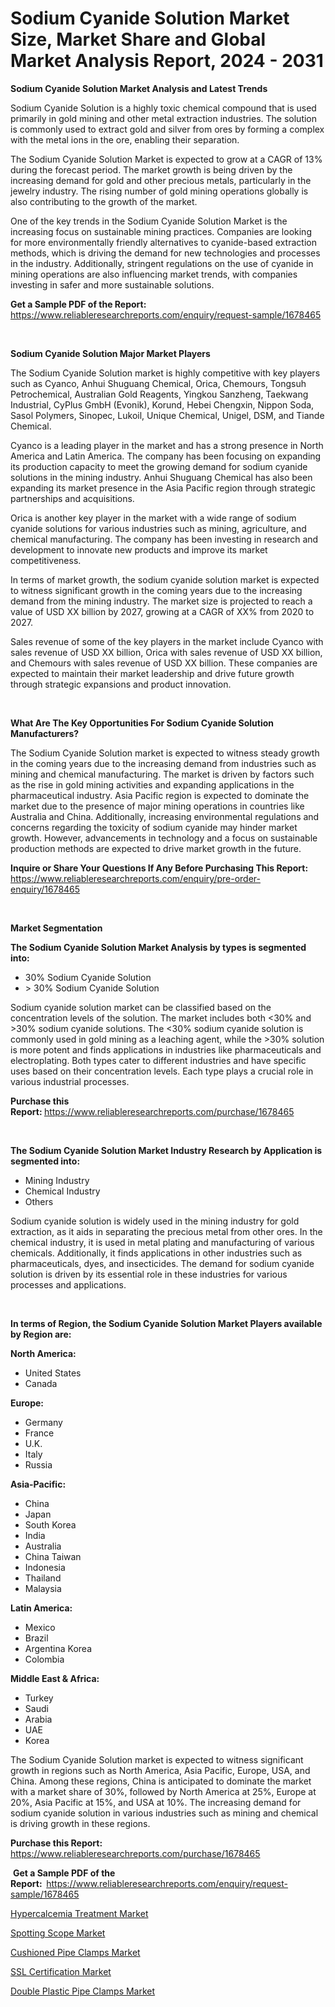 <p><h1>Sodium Cyanide Solution Market Size, Market Share and Global Market Analysis Report, 2024 - 2031</h1></p><p><strong>Sodium Cyanide Solution Market Analysis and Latest Trends</strong></p>
<p><p>Sodium Cyanide Solution is a highly toxic chemical compound that is used primarily in gold mining and other metal extraction industries. The solution is commonly used to extract gold and silver from ores by forming a complex with the metal ions in the ore, enabling their separation. </p><p>The Sodium Cyanide Solution Market is expected to grow at a CAGR of 13% during the forecast period. The market growth is being driven by the increasing demand for gold and other precious metals, particularly in the jewelry industry. The rising number of gold mining operations globally is also contributing to the growth of the market. </p><p>One of the key trends in the Sodium Cyanide Solution Market is the increasing focus on sustainable mining practices. Companies are looking for more environmentally friendly alternatives to cyanide-based extraction methods, which is driving the demand for new technologies and processes in the industry. Additionally, stringent regulations on the use of cyanide in mining operations are also influencing market trends, with companies investing in safer and more sustainable solutions.</p></p>
<p><strong>Get a Sample PDF of the Report:&nbsp;</strong> <a href="https://www.reliableresearchreports.com/enquiry/request-sample/1678465">https://www.reliableresearchreports.com/enquiry/request-sample/1678465</a></p>
<p>&nbsp;</p>
<p><strong>Sodium Cyanide Solution Major Market Players</strong></p>
<p><p>The Sodium Cyanide Solution market is highly competitive with key players such as Cyanco, Anhui Shuguang Chemical, Orica, Chemours, Tongsuh Petrochemical, Australian Gold Reagents, Yingkou Sanzheng, Taekwang Industrial, CyPlus GmbH (Evonik), Korund, Hebei Chengxin, Nippon Soda, Sasol Polymers, Sinopec, Lukoil, Unique Chemical, Unigel, DSM, and Tiande Chemical.</p><p>Cyanco is a leading player in the market and has a strong presence in North America and Latin America. The company has been focusing on expanding its production capacity to meet the growing demand for sodium cyanide solutions in the mining industry. Anhui Shuguang Chemical has also been expanding its market presence in the Asia Pacific region through strategic partnerships and acquisitions.</p><p>Orica is another key player in the market with a wide range of sodium cyanide solutions for various industries such as mining, agriculture, and chemical manufacturing. The company has been investing in research and development to innovate new products and improve its market competitiveness.</p><p>In terms of market growth, the sodium cyanide solution market is expected to witness significant growth in the coming years due to the increasing demand from the mining industry. The market size is projected to reach a value of USD XX billion by 2027, growing at a CAGR of XX% from 2020 to 2027.</p><p>Sales revenue of some of the key players in the market include Cyanco with sales revenue of USD XX billion, Orica with sales revenue of USD XX billion, and Chemours with sales revenue of USD XX billion. These companies are expected to maintain their market leadership and drive future growth through strategic expansions and product innovation.</p></p>
<p>&nbsp;</p>
<p><strong>What Are The Key Opportunities For Sodium Cyanide Solution Manufacturers?</strong></p>
<p><p>The Sodium Cyanide Solution market is expected to witness steady growth in the coming years due to the increasing demand from industries such as mining and chemical manufacturing. The market is driven by factors such as the rise in gold mining activities and expanding applications in the pharmaceutical industry. Asia Pacific region is expected to dominate the market due to the presence of major mining operations in countries like Australia and China. Additionally, increasing environmental regulations and concerns regarding the toxicity of sodium cyanide may hinder market growth. However, advancements in technology and a focus on sustainable production methods are expected to drive market growth in the future.</p></p>
<p><strong>Inquire or Share Your Questions If Any Before Purchasing This Report:</strong> <a href="https://www.reliableresearchreports.com/enquiry/pre-order-enquiry/1678465">https://www.reliableresearchreports.com/enquiry/pre-order-enquiry/1678465</a></p>
<p>&nbsp;</p>
<p><strong>Market Segmentation</strong></p>
<p><strong>The Sodium Cyanide Solution Market Analysis by types is segmented into:</strong></p>
<p><ul><li>30% Sodium Cyanide Solution</li><li>> 30% Sodium Cyanide Solution</li></ul></p>
<p><p>Sodium cyanide solution market can be classified based on the concentration levels of the solution. The market includes both <30% and >30% sodium cyanide solutions. The <30% sodium cyanide solution is commonly used in gold mining as a leaching agent, while the >30% solution is more potent and finds applications in industries like pharmaceuticals and electroplating. Both types cater to different industries and have specific uses based on their concentration levels. Each type plays a crucial role in various industrial processes.</p></p>
<p><strong>Purchase this Report:&nbsp;</strong><a href="https://www.reliableresearchreports.com/purchase/1678465">https://www.reliableresearchreports.com/purchase/1678465</a></p>
<p>&nbsp;</p>
<p><strong>The Sodium Cyanide Solution Market Industry Research by Application is segmented into:</strong></p>
<p><ul><li>Mining Industry</li><li>Chemical Industry</li><li>Others</li></ul></p>
<p><p>Sodium cyanide solution is widely used in the mining industry for gold extraction, as it aids in separating the precious metal from other ores. In the chemical industry, it is used in metal plating and manufacturing of various chemicals. Additionally, it finds applications in other industries such as pharmaceuticals, dyes, and insecticides. The demand for sodium cyanide solution is driven by its essential role in these industries for various processes and applications.</p></p>
<p>&nbsp;</p>
<p><strong>In terms of Region, the Sodium Cyanide Solution Market Players available by Region are:</strong></p>
<p>
    <p> <strong> North America: </strong>
        <ul>
            <li>United States</li>
            <li>Canada</li>
        </ul>
        </p> 
    <p> <strong> Europe: </strong>
        <ul>
            <li>Germany</li>
            <li>France</li>
            <li>U.K.</li>
            <li>Italy</li>
            <li>Russia</li>
        </ul>
        </p> 
    <p> <strong> Asia-Pacific: </strong>
        <ul>
            <li>China</li>
            <li>Japan</li>
            <li>South Korea</li>
            <li>India</li>
            <li>Australia</li>
            <li>China Taiwan</li>
            <li>Indonesia</li>
            <li>Thailand</li>
            <li>Malaysia</li>
        </ul>
        </p> 
    <p> <strong> Latin America: </strong>
        <ul>
            <li>Mexico</li>
            <li>Brazil</li>
            <li>Argentina Korea</li>
            <li>Colombia</li>
        </ul>
        </p> 
    <p> <strong> Middle East & Africa: </strong>
        <ul>
            <li>Turkey</li>
            <li>Saudi</li>
            <li>Arabia</li>
            <li>UAE</li>
            <li>Korea</li>
        </ul>
    </p>
    </p>
<p><p>The Sodium Cyanide Solution market is expected to witness significant growth in regions such as North America, Asia Pacific, Europe, USA, and China. Among these regions, China is anticipated to dominate the market with a market share of 30%, followed by North America at 25%, Europe at 20%, Asia Pacific at 15%, and USA at 10%. The increasing demand for sodium cyanide solution in various industries such as mining and chemical is driving growth in these regions.</p></p>
<p><strong>Purchase this Report: </strong><a href="https://www.reliableresearchreports.com/purchase/1678465">https://www.reliableresearchreports.com/purchase/1678465</a></p>
<p>&nbsp;<strong>Get a Sample PDF of the Report:&nbsp;&nbsp;</strong><a href="https://www.reliableresearchreports.com/enquiry/request-sample/1678465">https://www.reliableresearchreports.com/enquiry/request-sample/1678465</a></p>
<p><strong></strong></p>
<p><p><a href="https://medium.com/@arelystamm545/hypercalcemia-treatment-market-report-reveals-the-latest-trends-and-growth-opportunities-of-this-c1008d32d2ee">Hypercalcemia Treatment Market</a></p><p><a href="https://medium.com/@arelystamm545/decoding-spotting-scope-market-metrics-market-share-trends-and-growth-patterns-f4a7ced47b8c">Spotting Scope Market</a></p><p><a href="https://github.com/lababdou/Market-Research-Report-List-2/blob/main/cushioned-pipe-clamps-market.md">Cushioned Pipe Clamps Market</a></p><p><a href="https://medium.com/@arelystamm545/ssl-certification-market-insight-market-trends-growth-forecasted-from-2024-to-2031-dfb471e013ec">SSL Certification Market</a></p><p><a href="https://github.com/Chiragrp22/Market-Research-Report-List-3/blob/main/double-plastic-pipe-clamps-market.md">Double Plastic Pipe Clamps Market</a></p></p>